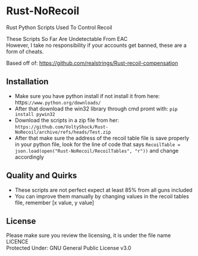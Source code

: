 # Rust-NoRecoil
Rust Python Scripts Used To Control Recoil

These Scripts So Far Are Undetectable From EAC\
However, I take no responsibility if your accounts get banned, these are a form of cheats.

Based off of: https://github.com/realstrings/Rust-recoil-compensation

## Installation
- Make sure you have python install if not install it from here: https:`//www.python.org/downloads/ `
- After that download the win32 library through cmd promt with: `pip install pywin32`
- Download the scripts in a zip file from her: `https://github.com/VoltyShock/Rust-NoRecoil/archive/refs/heads/Test.zip`
- After that make sure the address of the recoil table file is save properly in your python file, look for the line of 
code that says `RecoilTable = json.load(open("Rust-NoRecoil/RecoilTables", "r"))` and change accordingly

## Quality and Quirks
- These scripts are not perfect expect at least 85% from all guns included
- You can improve them manually by changing values in the recoil tables file, remember [x value, y value]


## License
Please make sure you review the licensing, it is under the file name LICENCE\
Protected Under: GNU General Public License v3.0